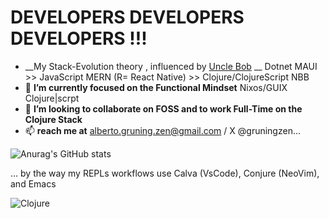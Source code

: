 # DEVELOPERS DEVELOPERS DEVELOPERS !!!
- __My Stack-Evolution theory , influenced by [Uncle Bob](https://twitter.com/unclebobmartin) __ Dotnet MAUI >> JavaScript MERN (R= React Native) >> Clojure/ClojureScript NBB 
- 🌱 __I’m currently focused on the Functional Mindset__ Nixos/GUIX  Clojure|scrpt 
- 💞️ __I’m looking to collaborate on FOSS and to work Full-Time on the Clojure Stack__
- 📫 __reach me at__ alberto.gruning.zen@gmail.com / X @gruningzen...

![Anurag's GitHub stats](https://github-readme-stats.vercel.app/api?username=gruningzen202302&theme=transparent&border_radius=8&rank_icon=github&show_icons=true)

... by the way my REPLs workflows use Calva (VsCode), Conjure (NeoVim), and Emacs  

![Clojure](https://img.shields.io/badge/Clojure-%23Clojure.svg?style=for-the-badge&logo=Clojure&logoColor=Clojure)



<!---
gruningzen202302/gruningzen202302 is a ✨ special ✨ repository because its `README.md` (this file) appears on your GitHub profile.
You can click the Preview link to take a look at your changes.
--->

